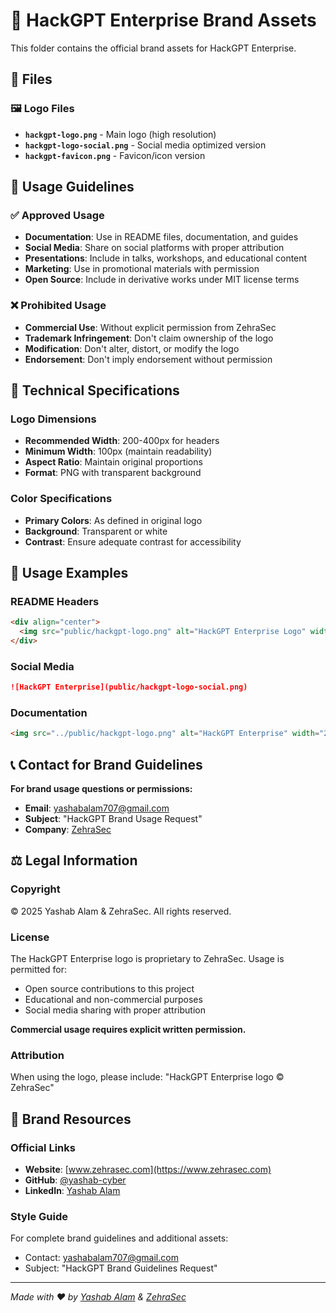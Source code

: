 # 🎨 HackGPT Enterprise Brand Assets

This folder contains the official brand assets for HackGPT Enterprise.

## 📁 Files

### 🖼️ Logo Files
- **`hackgpt-logo.png`** - Main logo (high resolution)
- **`hackgpt-logo-social.png`** - Social media optimized version
- **`hackgpt-favicon.png`** - Favicon/icon version

## 📏 Usage Guidelines

### ✅ Approved Usage
- **Documentation**: Use in README files, documentation, and guides
- **Social Media**: Share on social platforms with proper attribution
- **Presentations**: Include in talks, workshops, and educational content
- **Marketing**: Use in promotional materials with permission
- **Open Source**: Include in derivative works under MIT license terms

### ❌ Prohibited Usage
- **Commercial Use**: Without explicit permission from ZehraSec
- **Trademark Infringement**: Don't claim ownership of the logo
- **Modification**: Don't alter, distort, or modify the logo
- **Endorsement**: Don't imply endorsement without permission

## 📐 Technical Specifications

### Logo Dimensions
- **Recommended Width**: 200-400px for headers
- **Minimum Width**: 100px (maintain readability)
- **Aspect Ratio**: Maintain original proportions
- **Format**: PNG with transparent background

### Color Specifications
- **Primary Colors**: As defined in original logo
- **Background**: Transparent or white
- **Contrast**: Ensure adequate contrast for accessibility

## 🎯 Usage Examples

### README Headers
```markdown
<div align="center">
  <img src="public/hackgpt-logo.png" alt="HackGPT Enterprise Logo" width="300" height="auto">
</div>
```

### Social Media
```markdown
![HackGPT Enterprise](public/hackgpt-logo-social.png)
```

### Documentation
```markdown
<img src="../public/hackgpt-logo.png" alt="HackGPT Enterprise" width="200">
```

## 📞 Contact for Brand Guidelines

**For brand usage questions or permissions:**
- **Email**: yashabalam707@gmail.com
- **Subject**: "HackGPT Brand Usage Request"
- **Company**: [ZehraSec](https://www.zehrasec.com)

## ⚖️ Legal Information

### Copyright
© 2025 Yashab Alam & ZehraSec. All rights reserved.

### License
The HackGPT Enterprise logo is proprietary to ZehraSec. Usage is permitted for:
- Open source contributions to this project
- Educational and non-commercial purposes
- Social media sharing with proper attribution

**Commercial usage requires explicit written permission.**

### Attribution
When using the logo, please include:
"HackGPT Enterprise logo © ZehraSec"

## 🔗 Brand Resources

### Official Links
- **Website**: [www.zehrasec.com](https://www.zehrasec.com)
- **GitHub**: [@yashab-cyber](https://github.com/yashab-cyber)
- **LinkedIn**: [Yashab Alam](https://linkedin.com/in/yashab-alam)

### Style Guide
For complete brand guidelines and additional assets:
- Contact: yashabalam707@gmail.com
- Subject: "HackGPT Brand Guidelines Request"

---

*Made with ❤️ by [Yashab Alam](https://github.com/yashab-cyber) & [ZehraSec](https://www.zehrasec.com)*
